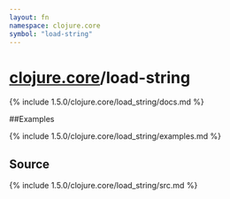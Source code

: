 ```yaml
---
layout: fn
namespace: clojure.core
symbol: "load-string"
---
```


# [clojure.core](../)/load-string

{% include 1.5.0/clojure.core/load_string/docs.md %}

##Examples

{% include 1.5.0/clojure.core/load_string/examples.md %}
## Source
{% include 1.5.0/clojure.core/load_string/src.md %}


